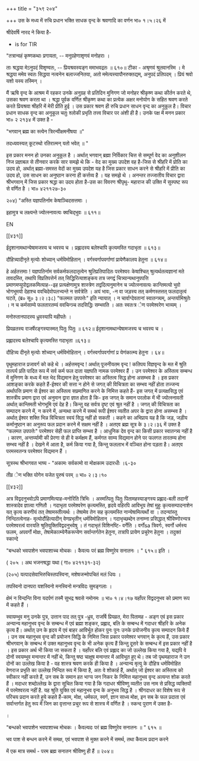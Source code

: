 +++
title = "३५९ २०४"

+++
उस के मध्य में रुचि प्रधान भक्ति साधक वृन्द के श्रवणादि का वर्णन भा० १।५।२६ में 

श्रीदेवर्षि नारद ने किया है- 

* is for TIR 

"तत्रान्वहं कृष्णकथाः प्रगायता, -- मनुग्रहेणाशृणवं मनोहराः । 

ताः श्रद्धया मेऽनुपदं विशृण्वतः, -- प्रियश्रवस्यङ्ग ममाभवद्रतः ॥ ६१०॥ टीका - अश्रृणवं श्रुतवानस्मि । मे श्रद्धया ममेव स्वतः सिद्धया नत्वनेन बलाज्जनितया, अतो ममेत्यस्यापौनरुक्तद्यम्, अनुपदं प्रतिपदम् । प्रियं श्रवो यशो यस्य तस्मिन् । 

मैं ऋषि वृन्द के आश्रम में रहकर उनके अनुग्रह से प्रतिदिन मुनिगण जो मनोहर श्रीकृष्ण कथा कीर्तन करते थे, उसका श्रवण करता था । श्रद्धा पूर्वक वर्णित श्रीकृष्ण कथा का प्रत्येक अक्षर मनोयोग के सहित श्रवण करते करते प्रियश्रवा श्रीहरि में मेरी प्रीति हुई । उस प्रकार श्रवण ही रुचि प्रधान साधन वृन्द का अनुकूल है। विचार प्रधान साधक वृन्द का अनुकूल चतुः श्लोकी प्रभृति तत्त्व विचार पर अंशी ही है। उनके पक्ष में मनन प्रकार भा० २ २१३४ में उक्त है - 

"भगवान् ब्रह्म का स्त्येन त्रिरन्वीक्षमनीषया ॥" 

तदध्यवस्यत् कूटस्थो रतिरात्मन् यतो भवेत् ॥ " 

इस प्रकार मनन हो उनका अनुकूल है । अर्थात् भगवान् ब्रह्मा निर्विकार चित्त से सम्पूर्ण वेद का अनुशीलन निज प्रज्ञाबल से तीनवार करके सार समझे थे कि - वेद का मुख्य उपदेश वह है-जिस से श्रीहरि में प्रोति का उदय हो, अर्थात् ब्रह्मा-समस्त वेदों का मुख्य उपदेश यह है जिस प्रकार साधन करने से श्रीहरि में प्रीति का उदय हो, उस साधन का अनुष्ठान करना ही कर्त्तव्य है । यह समझे थे । अनन्तर तज्जातीय विचार द्वारा श्रीभगवान् में जिस प्रकार श्रद्धा का उदय होता है-उस का विवरण श्रीपृथु- महाराज की उक्ति में सुस्पष्ट रूप से वर्णित है । भा० ४२११२७-३० 

२०४) "अस्ति यज्ञपतिर्नाम केषाञ्चिदसत्तमाः । 

इहामुत्र च लक्ष्यन्ते ज्योत्स्नावत्यः क्वचिद्भुवः ॥ ६११॥ 



EN 

[[४३१]]

ईदृशानामथान्येषामजस्य च भवस्य च । प्रह्लादस्य बलेश्चापि कृत्यमस्ति गदाभृता ॥ ६१३॥ 

दौहित्र्यादीनृते मृत्योः शोच्यान् धर्मविमोहितान् । वर्गस्वर्गापवर्गाणां प्रायेणैकालय हेतुना ॥ ६१४॥ 

हे अर्हतत्तमाः ! यज्ञपतिर्नाम सर्वकर्मफलदातृत्वेन श्रुतिप्रतिपादितः परमेश्वरः केषाश्चित् श्रुत्यर्थतत्वज्ञानां मते तावदस्ति, तथापि विप्रतिपत्तेर्न तत् सिद्धिरित्याशङ्कय तत्र जगद्वं चित्र्यान्यथानुपपत्ति प्रमाणमप्युपोद्वलकमित्याह--इह प्रत्यक्षेणामुत्र शास्त्रेण तद्वदित्यनुमानेन च ज्योत्स्नावत्यः कान्तिमत्यो भुवो भोगभूमयो देहाश्च ववचिदेवोपलभ्यन्ते न सर्वत्रेति । अयं भावः, -न वा जड़स्य तत् कर्मणस्तत्तत् फलदातृत्वं घटते, (ब्र० सू० ३।२।३८) "फलमत उपपत्तेः" इति न्यायात् । न चार्वाग्देवतानां स्वातन्त्र्यम्, अन्तर्यामिश्रुतेः । न च कर्मसाम्ये फलतारतम्यं ववचिन्ञ्च तदसिद्धिः सम्भवति । अतः स्वतःत्र ेण परमेश्वरेण भाव्यम् । 

मनोरुतानपादस्य ध्रुवस्यापि महीपतेः । 

प्रियव्रतस्य राजर्षेरङ्गस्यास्मत् पितुः पितुः ॥ ६१२॥ ईदृशानामथान्येषामजस्य च भवस्य च । 

प्रह्लादस्य बलेश्चापि कृत्यमस्ति गदाभृता ॥६१३॥ 

दौहित्र्य दीनृते मृत्योः शोच्यान् धर्मविमोहितान् । वर्गस्वर्गापवर्गाणां प्र येणंकात्म्य हेतुना । ६४॥ 

पृथुमहाराज प्रजावर्ग को कहे थे । अर्हत्तमवृन्द ! अर्थात् पूजनीयतम वृन्द ! कतिपय विज्ञवृन्द के मत में श्रुति तात्पर्य प्रति पादित रूप में सर्व कर्म फल दाता यज्ञपति नामक परमेश्वर हैं । उन परमेश्वर के अस्तित्व सम्बन्ध में मुनिगण के मध्य में मत भेद विद्यमान हेतु परमेश्वर का अस्तित्व सिद्ध होना असम्भव है । इस प्रकार आशङ्का करके कहते हैं-ईश्वर की सत्ता न होने से जगत् की विचित्रता का सम्भव नहीं होता तज्जन्य अर्थापत्ति प्रमाण से ईश्वर का अस्तित्व सप्रमाणित करने के निमित्त कहते हैं- इस जगत् में प्रत्यक्षसिद्ध एवं शास्त्रीय प्रमाण द्वारा एवं अनुमान द्वारा ज्ञात होता है कि- इस जगत् के समान परलोक में भी ज्योत्स्नावती अर्थात् कान्तिमती भोगभूमि एवं देह है। किन्तु वह सर्वत्र दृष्ट एवं श्रुत नहीं है । जगत् की विचित्रता का सम्पादन करने में, न करने में, अन्यथा करने में समर्थ रूपी ईश्वर व्यतीत अपर के द्वारा होना असम्भव है । अर्थात् ईश्वर शक्ति भिन्न विचित्रता स्वयं सिद्ध नहीं हो सकती । कहने का अभिप्राय यह है कि जड़, जड़ीय कर्मानुष्ठान का अनुरूप फल प्रदान करने में सक्षम नहीं है । अतएव ब्रह्म सूत्र के ३।२।३६ में उक्त है "फलमत उपपत्तेः" परमेश्वर सेही फल प्राप्ति सम्भव है । आधुनिक देव वृन्द का किसी प्रकार स्वातन्त्र्य नहीं है । कारण, अन्तर्य्यामी की प्रेरणा से ही वे कर्मक्षम हैं, कर्मगत साम्य विद्यमान होने पर फलगत तारतम्य होना सम्भव नहीं है । देखने में आता है, कर्म किया गया है, किन्तु फललाभ में वञ्चित होना पड़ता है। अतएव परमस्वतन्त्र परमेश्वर विद्यमान हैं । 

सूत्रस्थ श्रीभागवत भाष्य - "अकामः सर्वकामो वा मोक्षकाम उदारधीः ।६-३० 

तीव्र ेण भक्ति योगेन यजेत पुरुषं परम् ॥ भा० २।३।१० 

[[४३२]] 

अत्र विद्वदनुभवोऽपि प्रमाणमित्याह-मनोरिति त्रिभिः । अस्मत्पितुः पितुः पितामहस्याङ्गस्य प्रह्लाद-बली तदानीं शास्त्रादेव ज्ञात्वा गणितौ । गदाभृता परमेश्वरेण कृत्यमस्ति, हृदये वहिरपि आविभूय तेषां मुहुः कृत्यसम्पादनाशेन यत् कृत्य करणीयं तत् तेषामस्तीत्यर्थः । तेषामेव तेन सह कृत्यमस्ति नान्येषामित्यर्थो वा । तदन्यांस्तु निन्दितत्वेनाह- मृत्योर्दौहित्यादीन् वेणप्रभृतीन् धर्मविमोहितान् । गदाभृच्छब्देन तनाम्ना प्रसिद्धात् श्रीविष्णोरन्यत्र परमेश्वरत्वं वारयति श्रुतियुक्तिविद्वदनुभवेषु । तं गदाभृतं विशिनष्टि- वर्गेति । वर्गोsa त्रिवर्गः, स्वर्गो धर्मस्य फलम, अपवर्गो मोक्षः, तेषामेकात्म्येनैकरूप्येण सर्वान्तर्गतेन हेतुना, तत्रापि प्रायेण प्रचुरेण हेतुना । तदुक्तं स्कान्दे 

"बन्धको भवपाशेन भवपाशाच्च मोचकः । कैवत्यः परं ब्रह्म विष्णुरेव सनातनः । " ६१५॥ इति । 

( २०५ । अथ भजनश्रद्धा यथा ( गा० ४२११३१-३२) 

(२०५) यत्पादसेवाभिरुचिस्तपस्विना, मशेषजन्मोपचितं मलं धियः । 

तपस्विनो दानपरा यशस्विनो मनस्विनो मन्त्रविदः सुमङ्गलाः । 

क्षेमं न विन्दन्ति विना यदर्पणं तस्मै सुभद्र श्रवसे नमोनमः ॥ भा० १।४।१७ यहाँपर विद्वदनुभव को प्रमाण रूप में कहते हैं । 

स्वायम्भुव मनु उनके पुत्र, उत्तान पाद तत् पुत्र -ध्रुव, राजर्षि प्रियव्रत, मेरा पितामह - अङ्ग एवं इस प्रकार अन्यान्य महानुभव वृन्द के सम्बन्ध में एवं ब्रह्मा शङ्कर, प्रह्लाद, बलि के सम्बन्ध में गदाधर श्रीहरि के अनेक कृत्य हैं। अर्थात् उन के हृदय में एवं बाहर आविर्भूत होकर पुनः पुनः उनके प्रयोजनीय कृत्य सम्पादन किये हैं । उन सब महानुभव वृन्द की प्रयोजन सिद्धि के निमित्त जिस प्रकार परमेश्वर भगवान् के कृत्य हैं, उस प्रकार श्रीभगवान् के सम्बन्ध में उक्त महानुभव वृन्द के भी अनेक कृत्य हैं किन्तु दूसरे के सम्बन्ध में इस प्रकार नहीं है । इस प्रकार अर्थ भी किया जा सकता है । यहाँपर बलि एवं प्रह्लाद का जो उल्लेख किया गया है, यद्यपि वे दोनों स्वयम्भुव मन्वन्तर में नहीं थे, किन्तु षष्ठ चाक्षुष मन्वन्तर में आविभूत हुए थे। तब जो पृथमहाराज ने उन दोनों का उल्लेख किया है - वह शास्त्र श्रवण करके ही किया है । अन्यान्य मृत्यु के दौहित्र धर्मविमोहित वेणराज प्रभृति का उल्लेख निन्दित रूप में किया है, अतः वे शोकार्ह हैं, अर्थात् जो ईश्वर का अस्तित्व को स्वीकार नहीं करते हैं, उन सब के समान हत भाग्य जन निकर के निमित्त महानुभव वृन्द अत्यन्त शोक करते हैं । मदाधर शब्दोल्लेख के द्वारा सूचित किया गया है कि गदाधर श्रीविष्णु व्यतीत उस नाम से प्रसिद्ध व्यक्तियों में परमेश्वरत्व नहीं है. यह श्रुति युक्ति एवं महानुभव वृन्व के अनुभव सिद्ध है । श्रीगदाधर का विशेष रूप से परिचय प्रदान करते हुये कहते हैं-काम, मोक्ष, धर्मफल, स्वर्ग, ज्ञान साध्य मोक्ष, इन सब के फल प्रदाता एवं सर्वान्तर्गत हेतु रूप में जिन का वृत्तान्त प्रचुर रूप से शास्त्र में वर्णित है । स्कन्द पुराण में उक्त है- 

। 

"बन्धको भवपाशेन भवपाशाच्च मोचकः । कैवल्यदः परं ब्रह्म विष्णुरेव सनातनः ॥ " ६१५ ॥ 

भव पाश से बन्धन करने में समक्ष, एवं भवपाश से मुक्त करने में समर्थ, तथा कैवल्य प्रदान करने 

में एक मात्र समर्थ - परम ब्रह्म सनातन श्रीविष्णु ही हैं ॥ २०४॥ 
